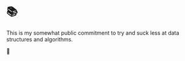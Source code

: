 # 📚 

This is my somewhat public commitment to try and suck less at data structures and algorithms.

🤪
